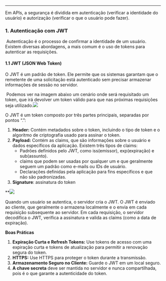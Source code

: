 
---
Em APIs, a segurança é dividida em autenticação (verificar a identidade do usuário) e autorização (verificar o que o usuário pode fazer). 

### **1. Autenticação com JWT**
 Autenticação é o processo de confirmar a identidade de um usuário. Existem diversas abordagens, a mais comum é o uso de tokens para autenticar as requisições. 
#### **1.1 JWT (JSON Web Token)**
O JWT é um padrão de token. Ele permite que os sistemas garantam que o remetente de uma solicitação está autenticado sem precisar armazenar informações de sessão no servidor. 

 Podemos ver na imagem abaixo um cenário onde será requisitado um token, que irá devolver um token válido para que nas próximas requisições seja utilizado.![](https://lh7-rt.googleusercontent.com/docsz/AD_4nXdsTzvPneiOPOShl6aj3gIaZMPsMnUjRGCGSx0JYgOIQeQ4S4B6ijq2V_VnvRu_6OdYyP3WX8i3RTvqTmZYCmNCQJ8rbh0VpwwfLjOjlcG9w36MSFvYa0rRCfWVmgWHaDHI4VVRsGFa8Febkol4RCdo4taU?key=SZHaDLu24DLXyFgiFaRNLA)

  
O JWT é um token composto por três partes principais, separadas por pontos “.”:
1. **Header:**  Contém metadados sobre o token, incluindo o tipo de token e o algoritmo de criptografia usado para assinar o token.
2. **Payload:** Contém as claims, que são informações sobre o usuário e dados específicos da aplicação. Existem três tipos de claims:
	- Padrões definidos pelo JWT, como iss(emissor), exp(expiração) e sub(assunto).
	- claims que podem ser usadas por qualquer um e que geralmente seguem um padrão como e-mails ou IDs de usuário.
	- Declarações definidas pela aplicação para fins específicos e que não são padronizadas.
3. **Signature**: assinatura do token

**![](https://lh7-rt.googleusercontent.com/docsz/AD_4nXcpVIz9DyfCPhzHylztCdImzjYzncXs8B1PXBuOEzRcuCuYbtfleQOzdVyTIhp8o2MRZr5a7G4un2l45SsnhgCGA-4fPgQuuAAIOxW0s1Y7uBhJjmmqHV_x7C9WuPYL6AAS7oOomVaO0wpaN_cbxZWfO_k?key=SZHaDLu24DLXyFgiFaRNLA)



Quando um usuário se autentica, o servidor cria o JWT. O JWT é enviado ao cliente, que geralmente o armazena localmente e o envia em cada requisição subsequente ao servidor. Em cada requisição, o servidor decodifica o JWT, verifica a assinatura e valida as claims (como a data de expiração). 

**Boas Práticas**
1. **Expiração Curta e Refresh Tokens:** Use tokens de acesso com uma expiração curta e tokens de atualização para permitir a renovação segura do token.
2. **HTTPS:** Use HTTPS para proteger o token durante a transmissão.
3. **Armazenamento Seguro no Cliente:** Guarde o JWT em um local seguro.
4. **A chave secreta** deve ser mantida no servidor e nunca compartilhada, pois é o que garante a autenticidade do token. 